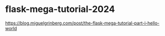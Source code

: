 # flask-mega-tutorial-2024

<https://blog.miguelgrinberg.com/post/the-flask-mega-tutorial-part-i-hello-world>
